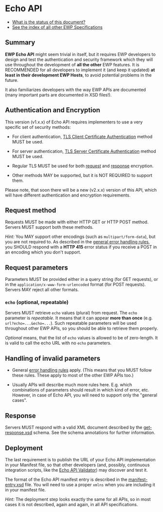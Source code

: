 Echo API
========

* [What is the status of this document?][statuses]
* [See the index of all other EWP Specifications][develhub]


Summary
-------

**EWP Echo API** might seem trivial in itself, but it requires EWP developers
to design and test the authentication and security framework which they will
use throughout the development of **all the other** EWP features. It is
RECOMMENDED for all developers to implement it (and keep it updated) **at least
in their development EWP Hosts**, to avoid potential problems in the future.

It also familiarizes developers with the way EWP APIs are documented (many
important parts are documented in XSD files!).


Authentication and Encryption
-----------------------------

This version (v1.x.x) of Echo API requires implementers to use a very specific
set of security methods:

 * For client authentication, [TLS Client Certificate
   Authentication][cliauth-tlscert] method MUST be used.

 * For server authentication, [TLS Server Certificate
   Authentication][srvauth-tlscert] method MUST be used.

 * Regular TLS MUST be used for both [request][reqencr-tls] and
   [response][resencr-tls] encryption.

 * Other methods MAY be supported, but it is NOT REQUIRED to support them.

Please note, that soon there will be a new (v2.x.x) version of this API, which
will have different authentication and encryption requirements.


Request method
--------------

Requests MUST be made with either HTTP GET or HTTP POST method. Servers MUST
support both these methods.

*Hint:* You MAY support other encodings (such as `multipart/form-data`), but
you are not required to. As described in the [general error handling
rules][error-handling], you SHOULD respond with a **HTTP 415** error status if
you receive a POST in an encoding which you don't support.


Request parameters
------------------

Parameters MUST be provided either in a query string (for GET requests), or in
the `application/x-www-form-urlencoded` format (for POST requests). Servers
MAY reject all other formats.


### `echo` (optional, repeatable)

Servers MUST retrieve `echo` values (plural) from request. The `echo` parameter
is *repeatable*. It means that it can appear **more than once** (e.g.
`url?echo=...&echo=...`). Such repeatable parameters will be used throughout
other EWP APIs, so you should be able to retrieve them properly.

*Optional* means, that the list of `echo` values is allowed to be of
zero-length. It is valid to call the echo URL with no `echo` parameters.


Handling of invalid parameters
------------------------------

 * General [error handling rules][error-handling] apply. (This means that you
   MUST follow these rules. These apply to most of the other EWP APIs too.)

 * Usually APIs will describe much more rules here. E.g. which combinations
   of parameters should result in which kind of error, etc. However, in case
   of Echo API, you will need to support only the "general cases".


Response
--------

Servers MUST respond with a valid XML document described by the
[get-response.xsd](get-response.xsd) schema. See the schema annotations for
further information.


Deployment
----------

The last requirement is to publish the URL of your Echo API implementation in
your Manifest file, so that other developers (and, possibly, continuous
integration scripts, like the [Echo API Validator][echo-validator]) may
discover and test it.

The format of the Echo API manifest entry is described in the
[manifest-entry.xsd](manifest-entry.xsd) file. You will need to use a proper
`xmlns` when you are including it in your manifest file.

*Hint:* The deployment step looks exactly the same for all APIs, so in most
cases it is not described, again and again, in all API specifications.


[registry-spec]: https://github.com/erasmus-without-paper/ewp-specs-api-registry
[discovery-api]: https://github.com/erasmus-without-paper/ewp-specs-api-discovery
[develhub]: http://developers.erasmuswithoutpaper.eu/
[statuses]: https://github.com/erasmus-without-paper/ewp-specs-management#statuses
[error-handling]: https://github.com/erasmus-without-paper/ewp-specs-architecture#error-handling
[standard-sec-methods]: https://github.com/erasmus-without-paper/ewp-specs-sec-intro#standard-methods
[echo-validator]: https://developers.erasmuswithoutpaper.eu/#validator
[cliauth-none]: https://github.com/erasmus-without-paper/ewp-specs-sec-cliauth-none
[cliauth-tlscert]: https://github.com/erasmus-without-paper/ewp-specs-sec-cliauth-tlscert
[cliauth-none]: https://github.com/erasmus-without-paper/ewp-specs-sec-cliauth-none
[cliauth-tlscert]: https://github.com/erasmus-without-paper/ewp-specs-sec-cliauth-tlscert
[cliauth-httpsig]: https://github.com/erasmus-without-paper/ewp-specs-sec-cliauth-httpsig
[srvauth-tlscert]: https://github.com/erasmus-without-paper/ewp-specs-sec-srvauth-tlscert
[srvauth-httpsig]: https://github.com/erasmus-without-paper/ewp-specs-sec-srvauth-httpsig
[reqencr-tls]: https://github.com/erasmus-without-paper/ewp-specs-sec-reqencr-tls
[resencr-tls]: https://github.com/erasmus-without-paper/ewp-specs-sec-resencr-tls
